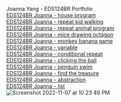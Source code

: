 Joanna Yang - EDS124BR Portfolio
<br>
[EDS124BR Joanna - house program](https://www.youtube.com/watch?v=vJ7fHHsyouk)
<br>
[EDS124BR Joanna - repeat kid walking](https://youtu.be/yhiETyeORW0)
<br>
[EDS124BR Joanna - repeat animal program](https://youtu.be/63GkRrfqieo)
<br>
[EDS124BR Joanna - mice drawing octagon](https://youtu.be/4XtnpJrqVFQ)
<br>
[EDS124BR Joanna - monkey banana game](https://youtu.be/KRoZJhv-c-o)
<br>
[EDS124BR Joanna - variable](https://youtu.be/n5pAg0hNjMc)
<br>
[EDS124BR Joanna - conditional repeat](https://youtu.be/fTIHBJQFP7s)
<br>
[EDS124BR Joanna - clicking the ball](https://youtu.be/C4h9v5hbDr8)
<br>
[EDS124BR Joanna - penguin swim](https://youtu.be/UydqnOUid48)
<br>
[EDS124BR Joanna - find the treasure](https://youtu.be/OIfGtr0U-GI)
<br>
[EDS124BR Joanna - abstraction](https://youtu.be/gda9g0cc6hQ)
<br>
[EDS124BR Joanna - list](https://youtu.be/HzvRJTZlsCo)
<br>
![Screenshot 2022-11-07 at 10 23 49 PM](https://user-images.githubusercontent.com/73975897/212163415-3662c3dc-5e03-4d58-888b-3d86f520662a.png)
